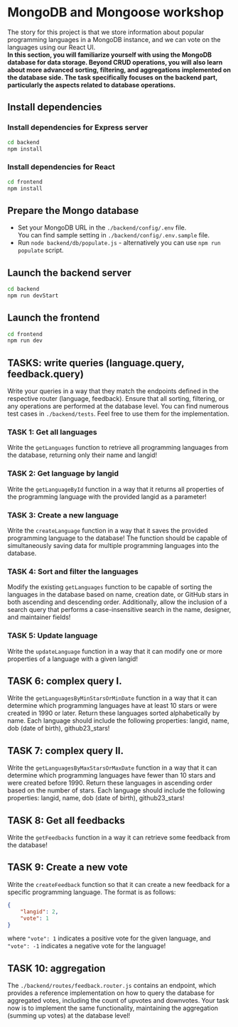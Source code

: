 # MongoDB and Mongoose workshop

The story for this project is that we store information about popular programming languages in a MongoDB instance, and we can vote on the languages using our React UI.<br>
**In this section, you will familiarize yourself with using the MongoDB database for data storage. Beyond CRUD operations, you will also learn about more advanced sorting, filtering, and aggregations implemented on the database side. The task specifically focuses on the backend part, particularly the aspects related to database operations.**

## Install dependencies
### Install dependencies for Express server
```bash
cd backend
npm install
```
### Install dependencies for React
```bash
cd frontend
npm install
```
## Prepare the Mongo database

- Set your MongoDB URL in the `./backend/config/.env` file.<br>You can find sample setting in `./backend/config/.env.sample` file.
- Run `node backend/db/populate.js` - alternatively you can use `npm run populate` script.

## Launch the backend server

```bash
cd backend
npm run devStart
```

## Launch the frontend

```bash
cd frontend
npm run dev
```
## TASKS: write queries (language.query, feedback.query)
Write your queries in a way that they match the endpoints defined in the respective router (language, feedback). Ensure that all sorting, filtering, or any operations are performed at the database level.
You can find numerous test cases in `./backend/tests`. Feel free to use them for the implementation.

### TASK 1: Get all languages
Write the `getLanguages` function to retrieve all programming languages from the database, returning only their name and langid!

### TASK 2: Get language by langid
Write the `getLanguageById` function in a way that it returns all properties of the programming language with the provided langid as a parameter!

### TASK 3: Create a new language
Write the `createLanguage` function in a way that it saves the provided programming language to the database! The function should be capable of simultaneously saving data for multiple programming languages into the database.

### TASK 4: Sort and filter the languages
Modify the existing `getLanguages` function to be capable of sorting the languages in the database based on name, creation date, or GitHub stars in both ascending and descending order. Additionally, allow the inclusion of a search query that performs a case-insensitive search in the name, designer, and maintainer fields!

### TASK 5: Update language
Write the `updateLanguage` function in a way that it can modify one or more properties of a language with a given langid!

## TASK 6: complex query I.
Write the `getLanguagesByMinStarsOrMinDate` function in a way that it can determine which programming languages have at least 10 stars or were created in 1990 or later. Return these languages sorted alphabetically by name. Each language should include the following properties: langid, name, dob (date of birth), github23_stars!

## TASK 7: complex query II.
Write the `getLanguagesByMaxStarsOrMaxDate` function in a way that it can determine which programming languages have fewer than 10 stars and were created before 1990. Return these languages in ascending order based on the number of stars. Each language should include the following properties: langid, name, dob (date of birth), github23_stars!

## TASK 8: Get all feedbacks
Write the `getFeedbacks` function in a way it can retrieve some feedback from the database!

## TASK 9: Create a new vote
Write the `createFeedback` function so that it can create a new feedback for a specific programming language. The format is as follows: 
```json
{
    "langid": 2,
    "vote": 1
}
```
where `"vote": 1` indicates a positive vote for the given language, and `"vote": -1` indicates a negative vote for the language!

## TASK 10: aggregation
The `./backend/routes/feedback.router.js` contains an endpoint, which provides a reference implementation on how to query the database for aggregated votes, including the count of upvotes and downvotes. Your task now is to implement the same functionality, maintaining the aggregation (summing up votes) at the database level!
